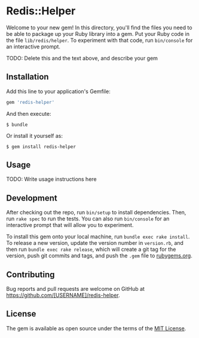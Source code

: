 # Redis::Helper

Welcome to your new gem! In this directory, you'll find the files you need to be able to package up your Ruby library into a gem. Put your Ruby code in the file `lib/redis/helper`. To experiment with that code, run `bin/console` for an interactive prompt.

TODO: Delete this and the text above, and describe your gem

## Installation

Add this line to your application's Gemfile:

```ruby
gem 'redis-helper'
```

And then execute:

    $ bundle

Or install it yourself as:

    $ gem install redis-helper

## Usage

TODO: Write usage instructions here

## Development

After checking out the repo, run `bin/setup` to install dependencies. Then, run `rake spec` to run the tests. You can also run `bin/console` for an interactive prompt that will allow you to experiment.

To install this gem onto your local machine, run `bundle exec rake install`. To release a new version, update the version number in `version.rb`, and then run `bundle exec rake release`, which will create a git tag for the version, push git commits and tags, and push the `.gem` file to [rubygems.org](https://rubygems.org).

## Contributing

Bug reports and pull requests are welcome on GitHub at https://github.com/[USERNAME]/redis-helper.


## License

The gem is available as open source under the terms of the [MIT License](http://opensource.org/licenses/MIT).

